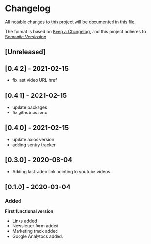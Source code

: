 # Changelog

All notable changes to this project will be documented in this file.

The format is based on [Keep a Changelog](https://keepachangelog.com/en/1.0.0/),
and this project adheres to [Semantic Versioning](https://semver.org/spec/v2.0.0.html).

## [Unreleased]

## [0.4.2] - 2021-02-15

- fix last video URL href

## [0.4.1] - 2021-02-15

- update packages
- fix github actions

## [0.4.0] - 2021-02-15

- update axios version
- adding sentry tracker

## [0.3.0] - 2020-08-04

- Adding last video link pointing to youtube videos

## [0.1.0] - 2020-03-04

### Added

**First functional version**

- Links added
- Newsletter form added
- Marketing track added
- Google Analytocs added.
